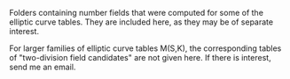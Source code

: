 Folders containing number fields that were computed for some of the elliptic curve tables.
They are included here, as they may be of separate interest.

For larger families of elliptic curve tables M(S,K), the corresponding tables of "two-division field candidates" are not given here.
If there is interest, send me an email.
